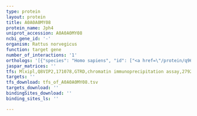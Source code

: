```yaml
---
type: protein
layout: protein
title: A0A0A0MY08
protein_name: Jph4
uniprot_accession: A0A0A0MY08
ncbi_gene_id: '-'
organism: Rattus norvegicus
function: target gene
number_of_interactions: '1'
orthologs: '[{"species": "Homo sapiens", "id": ["<a href=\"/protein/q96jj6\">Q96JJ6</a>"]}, {"species": "Mus musculus", "id": ["<a href=\"/protein/q80wt0\">Q80WT0</a>"]}]'
jaspar_matrices: ''
tfs: Mlxipl,Q8VIP2,171078,GTRD,chromatin immunoprecipitation assay,27924024%5Buid%5D,No
targets: ''
tfs_download: tfs_of_A0A0A0MY08.tsv
targets_download: ''
bindingSites_download: ''
binding_sites_ls: ''

---
```

